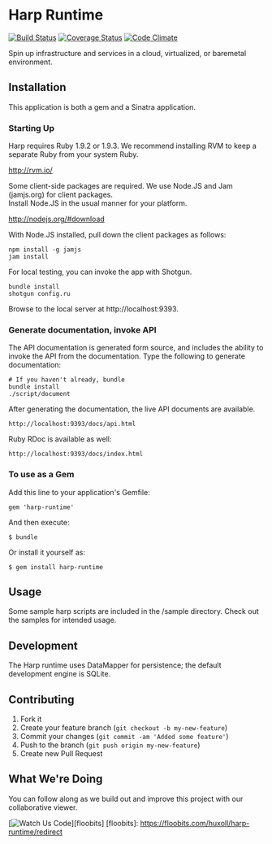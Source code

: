 # Harp Runtime

<!--- [![Gem Version](https://badge.fury.io/rb/harp-runtime.png)][gem] -->
[![Build Status](https://secure.travis-ci.org/TranscendComputing/harp-runtime.png?branch=master)][travis]
[![Coverage Status](https://coveralls.io/repos/TranscendComputing/harp-runtime/badge.png?branch=master)][coveralls]
[![Code Climate](https://codeclimate.com/github/TranscendComputing/harp-runtime.png)][codeclimate]
<!---[![Dependency Status](https://gemnasium.com/TranscendComputing/harp-runtime.png?travis)][gemnasium] -->

<!--- [gem]: https://rubygems.org/gems/harp-runtime -->
[travis]: http://travis-ci.org/TranscendComputing/harp-runtime
[coveralls]: https://coveralls.io/r/TranscendComputing/harp-runtime
[codeclimate]: https://codeclimate.com/github/TranscendComputing/harp-runtime
<!--- [gemnasium]: https://gemnasium.com/TranscendComputing/harp-runtime -->

Spin up infrastructure and services in a cloud, virtualized, or baremetal
environment.

## Installation

This application is both a gem and a Sinatra application.

### Starting Up

Harp requires Ruby 1.9.2 or 1.9.3.  We recommend installing RVM to keep a separate Ruby from your system Ruby.

  http://rvm.io/

Some client-side packages are required.  We use Node.JS and Jam (jamjs.org) for client packages.  
Install Node.JS in the usual manner for your platform.

  http://nodejs.org/#download

With Node.JS installed, pull down the client packages as follows:

```
npm install -g jamjs
jam install
```

For local testing, you can invoke the app with Shotgun.

```
bundle install
shotgun config.ru
```

Browse to the local server at http://localhost:9393.

### Generate documentation, invoke API

The API documentation is generated form source, and includes the ability to 
invoke the API from the documentation.  Type the following to generate documentation:

    # If you haven't already, bundle
    bundle install
    ./script/document

After generating the documentation, the live API documents are available.

    http://localhost:9393/docs/api.html
    
Ruby RDoc is available as well:

    http://localhost:9393/docs/index.html

### To use as a Gem

Add this line to your application's Gemfile:

    gem 'harp-runtime'

And then execute:

    $ bundle

Or install it yourself as:

    $ gem install harp-runtime

## Usage

Some sample harp scripts are included in the /sample directory.  Check out the
samples for intended usage.

## Development

The Harp runtime uses DataMapper for persistence; the default development engine is SQLite.

## Contributing

1. Fork it
2. Create your feature branch (`git checkout -b my-new-feature`)
3. Commit your changes (`git commit -am 'Added some feature'`)
4. Push to the branch (`git push origin my-new-feature`)
5. Create new Pull Request

## What We're Doing

You can follow along as we build out and improve this project with our collaborative viewer.

[![Watch Us Code](https://floobits.com/huxoll/harp-runtime.png)][floobits]
[floobits]: https://floobits.com/huxoll/harp-runtime/redirect

